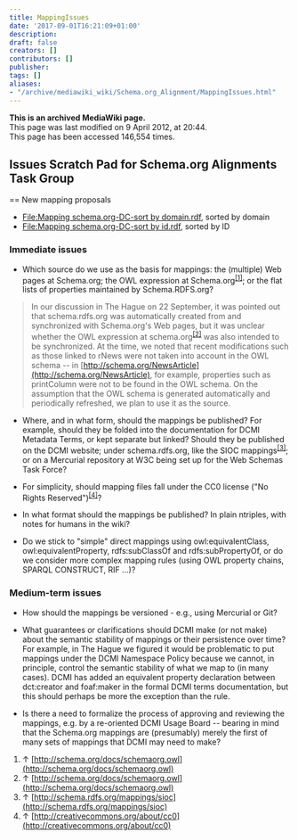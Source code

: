 ```yaml
---
title: MappingIssues
date: '2017-09-01T16:21:09+01:00'
description: 
draft: false
creators: []
contributors: []
publisher: 
tags: []
aliases:
- "/archive/mediawiki_wiki/Schema.org_Alignment/MappingIssues.html"
---
```


 **This is an archived MediaWiki page.**  
This page was last modified on 9 April 2012, at 20:44.  
This page has been accessed 146,554 times.

## Issues Scratch Pad for Schema.org Alignments Task Group 

== New mapping proposals

- [File:Mapping schema.org-DC-sort by domain.rdf](/archive/mediawiki_wiki/files/Mapping_schema.org-DC-sort_by_domain.rdf "File:Mapping schema.org-DC-sort by domain.rdf"), sorted by domain
- [File:Mapping schema.org-DC-sort by id.rdf](/archive/mediawiki_wiki/files/Mapping_schema.org-DC-sort_by_id.rdf "File:Mapping schema.org-DC-sort by id.rdf"), sorted by ID

### Immediate issues 

- Which source do we use as the basis for mappings: the (multiple) Web pages at Schema.org; the OWL expression at Schema.org<sup id="cite_ref-0" class="reference"><a href="#cite_note-0">[1]</a></sup>; or the flat lists of properties maintained by Schema.RDFS.org?
> In our discussion in The Hague on 22 September, it was pointed out that schema.rdfs.org was automatically created from and synchronized with Schema.org's Web pages, but it was unclear whether the OWL expression at schema.org<sup id="cite_ref-1" class="reference"><a href="#cite_note-1">[2]</a></sup> was also intended to be synchronized. At the time, we noted that recent modifications such as those linked to rNews were not taken into account in the OWL schema -- in [http://schema.org/NewsArticle](http://schema.org/NewsArticle), for example, properties such as printColumn were not to be found in the OWL schema. On the assumption that the OWL schema is generated automatically and periodically refreshed, we plan to use it as the source.
- Where, and in what form, should the mappings be published? For example, should they be folded into the documentation for DCMI Metadata Terms, or kept separate but linked? Should they be published on the DCMI website; under schema.rdfs.org, like the SIOC mappings<sup id="cite_ref-2" class="reference"><a href="#cite_note-2">[3]</a></sup>; or on a Mercurial repository at W3C being set up for the Web Schemas Task Force?

- For simplicity, should mapping files fall under the CC0 license ("No Rights Reserved")<sup id="cite_ref-3" class="reference"><a href="#cite_note-3">[4]</a></sup>?

- In what format should the mappings be published? In plain ntriples, with notes for humans in the wiki?

- Do we stick to "simple" direct mappings using owl:equivalentClass, owl:equivalentProperty, rdfs:subClassOf and rdfs:subPropertyOf, or do we consider more complex mapping rules (using OWL property chains, SPARQL CONSTRUCT, RIF ...)?

### Medium-term issues 

- How should the mappings be versioned - e.g., using Mercurial or Git?

- What guarantees or clarifications should DCMI make (or not make) about the semantic stability of mappings or their persistence over time? For example, in The Hague we figured it would be problematic to put mappings under the DCMI Namespace Policy because we cannot, in principle, control the semantic stability of what we map to (in many cases). DCMI has added an equivalent property declaration between dct:creator and foaf:maker in the formal DCMI terms documentation, but this should perhaps be more the exception than the rule.

- Is there a need to formalize the process of approving and reviewing the mappings, e.g. by a re-oriented DCMI Usage Board -- bearing in mind that the Schema.org mappings are (presumably) merely the first of many sets of mappings that DCMI may need to make?

1. ↑ [http://schema.org/docs/schemaorg.owl](http://schema.org/docs/schemaorg.owl)
2. ↑ [http://schema.org/docs/schemaorg.owl](http://schema.org/docs/schemaorg.owl)
3. ↑ [http://schema.rdfs.org/mappings/sioc](http://schema.rdfs.org/mappings/sioc)
4. ↑ [http://creativecommons.org/about/cc0](http://creativecommons.org/about/cc0)

